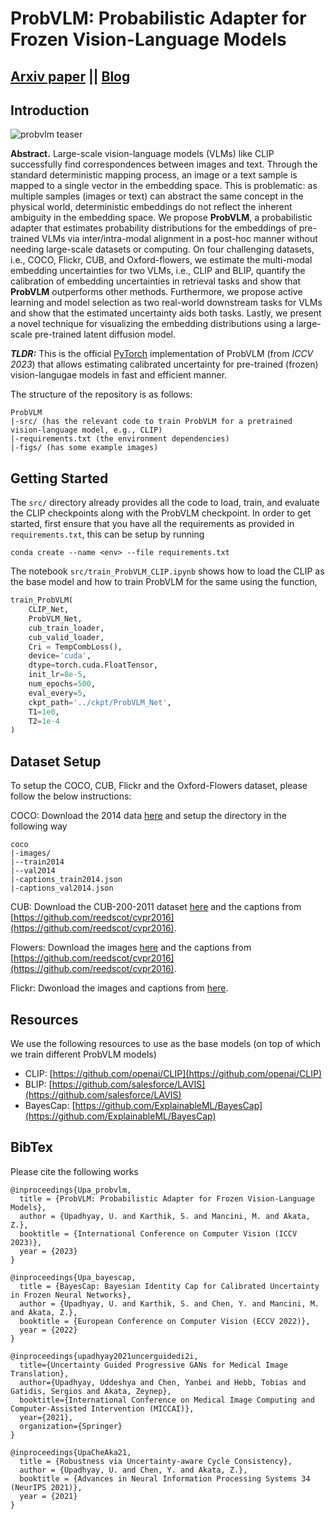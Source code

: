 # ProbVLM: Probabilistic Adapter for Frozen Vision-Language Models
## [Arxiv paper](https://arxiv.org/pdf/2307.00398.pdf) || [Blog](https://www.eml-unitue.de/publication/ProbVLM)

## Introduction
![probvlm teaser](./figs/probvlm.png)

**Abstract.** Large-scale vision-language models (VLMs) like CLIP successfully find correspondences between images and text. Through the standard deterministic mapping process, an image or a text sample is mapped to a single vector in the embedding space. This is problematic: as multiple samples (images or text) can abstract the same concept in the physical world, deterministic embeddings do not reflect the inherent ambiguity in the embedding space. We propose **ProbVLM**, a probabilistic adapter that estimates probability distributions for the embeddings of pre-trained VLMs via inter/intra-modal alignment in a post-hoc manner without needing large-scale datasets or computing. On four challenging datasets, i.e., COCO, Flickr, CUB, and Oxford-flowers, we estimate the multi-modal embedding uncertainties for two VLMs, i.e., CLIP and BLIP, quantify the calibration of embedding uncertainties in retrieval tasks and show that **ProbVLM** outperforms other methods. Furthermore, we propose active learning and model selection as two real-world downstream tasks for VLMs and show that the estimated uncertainty aids both tasks. Lastly, we present a novel technique for visualizing the embedding distributions using a large-scale pre-trained latent diffusion model.

***TLDR:*** This is the official [PyTorch](https://pytorch.org/) implementation of ProbVLM (from *ICCV 2023*) that allows estimating calibrated uncertainty for pre-trained (frozen) vision-langugae models in fast and efficient manner.

The structure of the repository is as follows:
```
ProbVLM
|-src/ (has the relevant code to train ProbVLM for a pretrained vision-language model, e.g., CLIP)
|-requirements.txt (the environment dependencies)
|-figs/ (has some example images)
```

## Getting Started

The `src/` directory already provides all the code to load, train, and evaluate the CLIP checkpoints along with the ProbVLM checkpoint. In order to get started, first ensure that you have all the requirements as provided in `requirements.txt`, this can be setup by running
```
conda create --name <env> --file requirements.txt
```

The notebook `src/train_ProbVLM_CLIP.ipynb` shows how to load the CLIP as the base model and how to train ProbVLM for the same using the function,
```python
train_ProbVLM(
    CLIP_Net,
    ProbVLM_Net,
    cub_train_loader,
    cub_valid_loader,
    Cri = TempCombLoss(),
    device='cuda',
    dtype=torch.cuda.FloatTensor,
    init_lr=8e-5,
    num_epochs=500,
    eval_every=5,
    ckpt_path='../ckpt/ProbVLM_Net',
    T1=1e0,
    T2=1e-4
)
```


## Dataset Setup
To setup the COCO, CUB, Flickr and the Oxford-Flowers dataset, please follow the below instructions:

COCO: Download the 2014 data [here](https://cocodataset.org/#home) and setup the directory in the following way
```
coco
|-images/
|--train2014 
|--val2014 
|-captions_train2014.json 
|-captions_val2014.json

```

CUB: Download the CUB-200-2011 dataset [here](http://www.vision.caltech.edu/datasets/cub_200_2011/) and the captions from [https://github.com/reedscot/cvpr2016](https://github.com/reedscot/cvpr2016).  

Flowers: Download the images [here](https://www.robots.ox.ac.uk/~vgg/data/flowers/102/index.html) and the captions from [https://github.com/reedscot/cvpr2016](https://github.com/reedscot/cvpr2016).  


Flickr: Dwonload the images and captions from [here](https://www.kaggle.com/datasets/hsankesara/flickr-image-dataset). 

## Resources

We use the following resources to use as the base models (on top of which we train different ProbVLM models)

- CLIP: [https://github.com/openai/CLIP](https://github.com/openai/CLIP)
- BLIP: [https://github.com/salesforce/LAVIS](https://github.com/salesforce/LAVIS)
- BayesCap: [https://github.com/ExplainableML/BayesCap](https://github.com/ExplainableML/BayesCap) 

## BibTex

Please cite the following works 

```
@inproceedings{Upa_probvlm,
  title = {ProbVLM: Probabilistic Adapter for Frozen Vision-Language Models},
  author = {Upadhyay, U. and Karthik, S. and Mancini, M. and Akata, Z.},
  booktitle = {International Conference on Computer Vision (ICCV 2023)},
  year = {2023}
}
```


```
@inproceedings{Upa_bayescap,
  title = {BayesCap: Bayesian Identity Cap for Calibrated Uncertainty in Frozen Neural Networks},
  author = {Upadhyay, U. and Karthik, S. and Chen, Y. and Mancini, M. and Akata, Z.},
  booktitle = {European Conference on Computer Vision (ECCV 2022)},
  year = {2022}
}
```

```
@inproceedings{upadhyay2021uncerguidedi2i,
  title={Uncertainty Guided Progressive GANs for Medical Image Translation},
  author={Upadhyay, Uddeshya and Chen, Yanbei and Hebb, Tobias and Gatidis, Sergios and Akata, Zeynep},
  booktitle={International Conference on Medical Image Computing and Computer-Assisted Intervention (MICCAI)},
  year={2021},
  organization={Springer}
}
```

```
@inproceedings{UpaCheAka21,
  title = {Robustness via Uncertainty-aware Cycle Consistency},
  author = {Upadhyay, U. and Chen, Y. and Akata, Z.},
  booktitle = {Advances in Neural Information Processing Systems 34 (NeurIPS 2021)},
  year = {2021}
}
```


